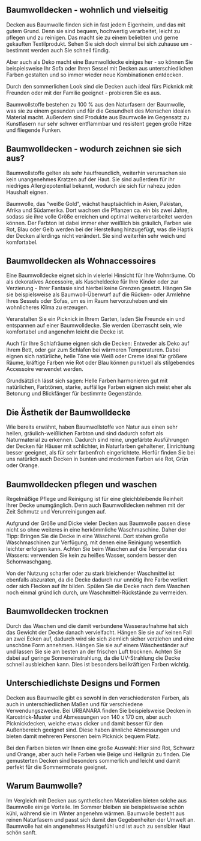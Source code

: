  

Baumwolldecken - wohnlich und vielseitig
----------------------------------------

Decken aus Baumwolle finden sich in fast jedem Eigenheim, und das mit gutem Grund. Denn sie sind bequem, hochwertig verarbeitet, leicht zu pflegen und zu reinigen. Das macht sie zu einem beliebten und gerne gekauften Textilprodukt. Sehen Sie sich doch einmal bei sich zuhause um - bestimmt werden auch Sie schnell fündig.

Aber auch als Deko macht eine Baumwolldecke einiges her - so können Sie beispielsweise Ihr Sofa oder Ihren Sessel mit Decken aus unterschiedlichen Farben gestalten und so immer wieder neue Kombinationen entdecken.

Durch den sommerlichen Look sind die Decken auch ideal fürs Picknick mit Freunden oder mit der Familie geeignet - probieren Sie es aus.

Baumwollstoffe bestehen zu 100 % aus den Naturfasern der Baumwolle, was sie zu einem gesunden und für die Gesundheit des Menschen idealen Material macht. Außerdem sind Produkte aus Baumwolle im Gegensatz zu Kunstfasern nur sehr schwer entflammbar und resistent gegen große Hitze und fliegende Funken.

Baumwolldecken - wodurch zeichnen sie sich aus?
-----------------------------------------------

Baumwollstoffe gelten als sehr hautfreundlich, weiterhin verursachen sie kein unangenehmes Kratzen auf der Haut. Sie sind außerdem für ihr niedriges Allergiepotential bekannt, wodurch sie sich für nahezu jeden Haushalt eignen.

Baumwolle, das "weiße Gold", wächst hauptsächlich in Asien, Pakistan, Afrika und Südamerika. Dort wachsen die Pflanzen ca. ein bis zwei Jahre, sodass sie ihre volle Größe erreichen und optimal weiterverarbeitet werden können. Der Farbton ist dabei immer eher weißlich bis gräulich, Farben wie Rot, Blau oder Gelb werden bei der Herstellung hinzugefügt, was die Haptik der Decken allerdings nicht verändert. Sie sind weiterhin sehr weich und komfortabel.

Baumwolldecken als Wohnaccessoires
----------------------------------

Eine Baumwolldecke eignet sich in vielerlei Hinsicht für Ihre Wohnräume. Ob als dekoratives Accessoire, als Kuscheldecke für Ihre Kinder oder zur Verzierung - Ihrer Fantasie sind hierbei keine Grenzen gesetzt. Hängen Sie sie beispielsweise als Baumwoll-Überwurf auf die Rücken- oder Armlehne Ihres Sessels oder Sofas, um es im Raum hervorzuheben und ein wohnlicheres Klima zu erzeugen.

Veranstalten Sie ein Picknick in Ihrem Garten, laden Sie Freunde ein und entspannen auf einer Baumwolldecke. Sie werden überrascht sein, wie komfortabel und angenehm leicht die Decke ist.

Auch für Ihre Schlafräume eignen sich die Decken: Entweder als Deko auf Ihrem Bett, oder gar zum Schlafen bei wärmeren Temperaturen. Dabei eignen sich natürliche, helle Töne wie Weiß oder Creme ideal für größere Räume, kräftige Farben wie Rot oder Blau können punktuell als stilgebendes Accessoire verwendet werden.

Grundsätzlich lässt sich sagen: Helle Farben harmonieren gut mit natürlichen, Farbtönen, starke, auffällige Farben eignen sich meist eher als Betonung und Blickfänger für bestimmte Gegenstände.

Die Ästhetik der Baumwolldecke
------------------------------

Wie bereits erwähnt, haben Baumwollstoffe von Natur aus einen sehr hellen, gräulich-weißlichen Farbton und sind dadurch sofort als Naturmaterial zu erkennen. Dadurch sind reine, ungefärbte Ausführungen der Decken für Häuser mit schlichter, in Naturfarben gehaltener, Einrichtung besser geeignet, als für sehr farbenfroh eingerichtete. Hierfür finden Sie bei uns natürlich auch Decken in bunten und modernen Farben wie Rot, Grün oder Orange.

Baumwolldecken pflegen und waschen
----------------------------------

Regelmäßige Pflege und Reinigung ist für eine gleichbleibende Reinheit Ihrer Decke unumgänglich. Denn auch Baumwolldecken nehmen mit der Zeit Schmutz und Verunreinigungen auf.

Aufgrund der Größe und Dicke vieler Decken aus Baumwolle passen diese nicht so ohne weiteres in eine herkömmliche Waschmaschine. Daher der Tipp: Bringen Sie die Decke in eine Wäscherei. Dort stehen große Waschmaschinen zur Verfügung, mit denen eine Reinigung wesentlich leichter erfolgen kann. Achten Sie beim Waschen auf die Temperatur des Wassers: verwenden Sie kein zu heißes Wasser, sondern besser den Schonwaschgang.

Von der Nutzung scharfer oder zu stark bleichender Waschmittel ist ebenfalls abzuraten, da die Decke dadurch nur unnötig ihre Farbe verliert oder sich Flecken auf ihr bilden. Spülen Sie die Decke nach dem Waschen noch einmal gründlich durch, um Waschmittel-Rückstände zu vermeiden.

Baumwolldecken trocknen
-----------------------

Durch das Waschen und die damit verbundene Wasseraufnahme hat sich das Gewicht der Decke danach vervielfacht. Hängen Sie sie auf keinen Fall an zwei Ecken auf, dadurch wird sie sich ziemlich sicher verziehen und eine unschöne Form annehmen. Hängen Sie sie auf einem Wäscheständer auf und lassen Sie sie am besten an der frischen Luft trocknen. Achten Sie dabei auf geringe Sonneneinstrahlung, da die UV-Strahlung die Decke schnell ausbleichen kann. Dies ist besonders bei kräftigen Farben wichtig.

Unterschiedlichste Designs und Formen
-------------------------------------

Decken aus Baumwolle gibt es sowohl in den verschiedensten Farben, als auch in unterschiedlichen Maßen und für verschiedene Verwendungszwecke. Bei URBANARA finden Sie beispielsweise Decken in Karostrick-Muster und Abmessungen von 140 x 170 cm, aber auch Picknickdecken, welche etwas dicker und damit besser für den Außenbereich geeignet sind. Diese haben ähnliche Abmessungen und bieten damit mehreren Personen beim Picknick bequem Platz.

Bei den Farben bieten wir Ihnen eine große Auswahl: Hier sind Rot, Schwarz und Orange, aber auch helle Farben wie Beige und Hellgrün zu finden. Die gemusterten Decken sind besonders sommerlich und leicht und damit perfekt für die Sommermonate geeignet.

Warum Baumwolle?
----------------

Im Vergleich mit Decken aus synthetischen Materialien bieten solche aus Baumwolle einige Vorteile. Im Sommer bleiben sie beispielsweise schön kühl, während sie im Winter angenehm wärmen. Baumwolle besteht aus reinen Naturfasern und passt sich damit den Gegebenheiten der Umwelt an. Baumwolle hat ein angenehmes Hautgefühl und ist auch zu sensibler Haut schön sanft.
